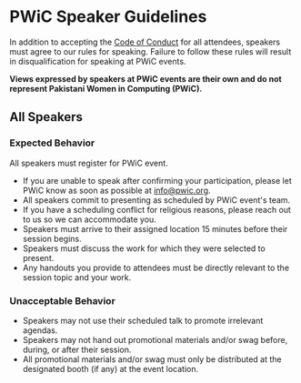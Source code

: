 # PWiC Speaker Guidelines

In addition to accepting the [Code of Conduct](https://github.com/pakistani-women-in-computing/pwic-documents/blob/master/pwic-code-of-conduct.md) for all attendees, speakers must agree to our rules for speaking. 
Failure to follow these rules will result in disqualification for speaking at PWiC events.

**Views expressed by speakers at PWiC events are their own and do not represent Pakistani Women in Computing (PWiC).**

## All Speakers

### Expected Behavior 
All speakers must register for PWiC event. 

- If you are unable to speak after confirming your participation, please let PWiC know as soon as possible at info@pwic.org.
- All speakers commit to presenting as scheduled by PWiC event's team.
- If you have a scheduling conflict for religious reasons, please reach out to us so we can accommodate you.
- Speakers must arrive to their assigned location 15 minutes before their session begins.
- Speakers must discuss the work for which they were selected to present. 
- Any handouts you provide to attendees must be directly relevant to the session topic and your work.

### Unacceptable Behavior 
- Speakers may not use their scheduled talk to promote irrelevant agendas.
- Speakers may not hand out promotional materials and/or swag before, during, or after their session.
- All promotional materials and/or swag must only be distributed at the designated booth (if any) at the event location. 
